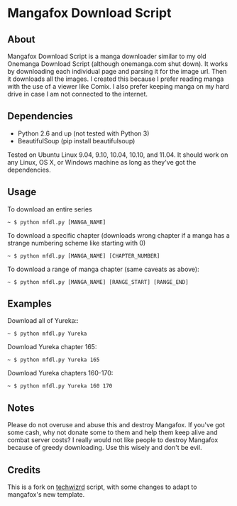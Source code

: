 Mangafox Download Script
========================

About
-----
Mangafox Download Script is a manga downloader similar to my old Onemanga Download Script (although onemanga.com shut down). It works by downloading each individual page and parsing it for the image url. Then it downloads all the images.
I created this because I prefer reading manga with the use of a viewer like Comix. I also prefer keeping manga on my hard drive in case I am not connected to the internet.

Dependencies
------------

  * Python 2.6 and up (not tested with Python 3)
  * BeautifulSoup (pip install beautifulsoup)

Tested on Ubuntu Linux 9.04, 9.10, 10.04, 10.10, and 11.04. It should work on any Linux, OS X, or Windows machine as long as they've got the dependencies.

Usage
-----
To download an entire series

    ~ $ python mfdl.py [MANGA_NAME]

To download a specific chapter (downloads wrong chapter if a manga has a strange numbering scheme like starting with 0)

    ~ $ python mfdl.py [MANGA_NAME] [CHAPTER_NUMBER]

To download a range of manga chapter (same caveats as above):

    ~ $ python mfdl.py [MANGA_NAME] [RANGE_START] [RANGE_END]

Examples
--------
Download all of Yureka::

    ~ $ python mfdl.py Yureka

Download Yureka chapter 165:

    ~ $ python mfdl.py Yureka 165

Download Yureka chapters 160-170:

    ~ $ python mfdl.py Yureka 160 170

Notes
-----
Please do not overuse and abuse this and destroy Mangafox. If you've got some cash, why not donate some to them and help them keep alive and combat server costs? I really would not like people to destroy Mangafox because of greedy downloading. Use this wisely and don't be evil.

Credits
-------
This is a fork on [techwizrd](https://github.com/techwizrd/MangaFox-Download-Script) script, with some changes to adapt to mangafox's new template.
